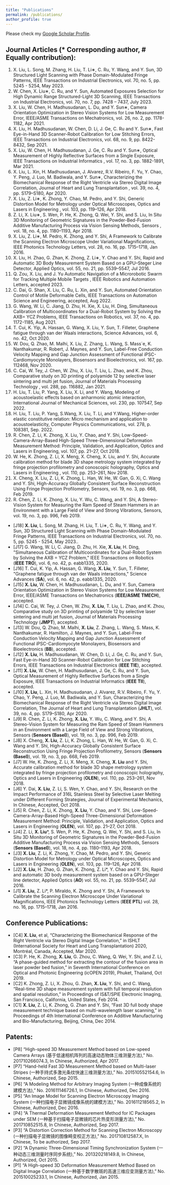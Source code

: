 ```yaml
---
title: "Publications"
permalink: /publications/
author_profile: true
---
```

Please check my [Google Scholar Profile](https://scholar.google.com/citations?user=8AIuzdwAAAAJ&hl=en&authuser=1).
## Journal Articles (* Corresponding author, # Equally contribution):
1. X. Liu, L. Song, M. Zhang, H. Liu, T. Li∗, C. Ru, Y. Wang, and Y. Sun, 3D Structured Light Scanning with Phase Domain-Modulated Fringe Patterns, IEEE Transactions on Industrial Electronics, vol. 70, no. 5, pp. 5245 - 5254, May 2023.
2. W. Chen, X. Liu∗, C. Ru, and Y. Sun, Automated Exposures Selection for High Dynamic Range Structured-Light 3D Scanning, IEEE Transactions on Industrial Electronics, vol. 70, no. 7, pp. 7428 – 7437, July 2023.
3. X. Liu, W. Chen, H. Madhusudanan, L. Du, and Y. Sun∗, Camera Orientation Optimization in Stereo Vision Systems for Low Measurement Error, IEEE/ASME Transactions on Mechatronics, vol. 26, no. 2, pp. 1178-1182, Apr 2021.
4. X. Liu, H. Madhusudanan, W. Chen, D. Li, J. Ge, C. Ru and Y. Sun∗, Fast Eye-in-Hand 3D Scanner-Robot Calibration for Low Stitching Errors, IEEE Transactions on Industrial Electronics, vol. 68, no. 9, pp. 8422-8432, Sep 2021.
5. X. Liu, W. Chen, H. Madhusudanan, J. Ge, C. Ru and Y. Sun∗, Optical Measurement of Highly Reflective Surfaces from a Single Exposure, IEEE Transactions on Industrial Informatics , vol. 17, no. 3, pp. 1882-1891, Mar 2021.
6. X. Liu, L. Xin, H. Madhusudanan, J. Alvarez, R.V. Ribeiro, F. Yu, Y. Chao, Y. Peng, J. Luo, M. Badiwala, and Y. Sun∗, Characterizing the Biomechanical Response of the Right Ventricle via Stereo Digital Image Correlation, Journal of Heart and Lung Transplantation , vol. 39, no. 4, pp.
S179–S180, Apr 2020.
7. X. Liu, Z. Li∗, K. Zhong, Y. Chao, M. Pedro, and Y. Shi, Generic Distortion Model for Metrology under Optical Microscopes, Optics and Lasers in Engineering , vol. 103, pp. 119–126, Apr 2018.
8. Z. Li, X. Liu∗, S. Wen, P. He, K. Zhong, Q. Wei, Y. Shi, and S. Liu, In Situ 3D Monitoring of Geometric Signatures in the Powder-Bed-Fusion Additive Manufacturing Process via Vision Sensing Methods, Sensors , vol. 18, no. 4, pp. 1180–1193, Apr 2018.
9. X. Liu, Z. Li∗, M. Pedro, K. Zhong, and Y. Shi, A Framework to Calibrate the Scanning Electron Microscope Under Variational Magnifications, IEEE Photonics Technology Letters, vol. 28, no. 16, pp. 1715–1718, Jan 2016.
10. X. Liu, H. Zhao, G. Zhan, K. Zhong, Z. Li∗, Y. Chao and Y. Shi, Rapid and Automatic 3D Body Measurement System Based on a GPU–Steger Line Detector, Applied Optics, vol. 55, no. 21, pp. 5539–5547, Jul 2016.
11. Q. Zou, X. Liu, and J. Yu Automatic Navigation of a Microrobotic Swarm for Tracking Multiple Mobile Targets , IEEE Robotics and Automation Letters, accepted 2023.
12. C. Dai, G. Shan, X. Liu, C. Ru, L. Xin, and Y. Sun, Automated Orientation Control of Motile Deformable Cells, IEEE Transactions on Automation Science and Engineering, accepted, Aug 2022.
13. G. Wang, W. Li, C. Jiang, D. Zhu, H. Xie, X. Liu, H. Ding, Simultaneous Calibration of Multicoordinates for a Dual-Robot System by Solving the AXB= YCZ Problems, IEEE Transactions on Robotics, vol. 37, no. 4, pp. 1172-1185, Aug 2021.
14. T. Cui, K. Yip, A. Hassan, G. Wang, X. Liu, Y. Sun, T. Filleter, Graphene fatigue through van der Waals interactions, Science Advances, vol. 6, no. 42, Oct 2020.
15. W. Dou, Q. Zhao, M. Malhi, X. Liu, Z. Zhang, L. Wang, S. Mass´e, K. Nanthakumar, R. Robert, J. Maynes, and Y. Sun, Label-Free Conduction Velocity Mapping and Gap Junction Assessment of Functional iPSC-Cardiomyocyte Monolayers, Biosensors and Bioelectronics, vol. 167, pp. 112468, Nov 2020.
16. C. Cai, W. Tey, J. Chen, W. Zhu, X. Liu, T. Liu, L. Zhao, and K. Zhou, Comparative study on 3D printing of polyamide 12 by selective laser sintering and multi jet fusion, Journal of Materials Processing Technology , vol. 288, pp. 116882, Jan 2021.
17. H. Liu, T. Liu, P. Yang, X. Liu, X. Li, and Y. Wang, Modeling of acoustoelastic effects based on anharmonic atomic interaction, International Journal of Mechanical Sciences, vol. 230, pp. 107547, Sep 2022.
18. H. Liu, T. Liu, P. Yang, S.Wang, X. Liu, T. Li, and Y.Wang, Higher-order elastic constitutive relation: Micro mechanism and application to acoustoelasticity, Computer Physics Communications, vol. 278, p. 108381, Sep. 2022.
19. R. Chen, Z. Li, K. Zhong, X. Liu, Y. Chao, and Y. Shi, Low-Speed-Camera-Array-Based High-Speed Three-Dimensional Deformation Measurement Method: Principle, Validation, and Application, Optics and Lasers in Engineering, vol. 107, pp. 21–27, Oct 2018.
20. W. He, K. Zhong, Z. Li, X. Meng, X. Cheng, X. Liu, and Y. Shi, Accurate calibration method for blade 3D shape metrology system integrated by fringe projection profilometry and conoscopic holography, Optics and Lasers in Engineering , vol. 110, pp. 253–261, Nov 2018.
21. X. Cheng, X. Liu, Z. Li, K. Zhong, L. Han, W. He, W. Gan, G. Xi, C. Wang and Y. Shi, High-Accuracy Globally Consistent Surface Reconstruction Using Fringe Projection Profilometry, Sensors, vol. 19, no. 3, pp. 668, Feb 2019.
22. R. Chen, Z. Li, K. Zhong, X. Liu, Y. Wu, C. Wang, and Y. Shi, A Stereo-Vision System for Measuring the Ram Speed of Steam Hammers in an Environment with a Large Field of View and Strong Vibrations, Sensors, vol. 19, no. 3, pp. 996, Feb 2019.







- [J18] **X. Liu**, L. Song, M. Zhang, H. Liu, T. Li∗, C. Ru, Y. Wang, and Y. Sun, 3D Structured Light Scanning with Phase Domain-Modulated Fringe Patterns, IEEE Transactions on Industrial Electronics, vol. 70, no. 5, pp. 5245 - 5254, May 2023..
- [J17] G. Wang, W. Li, C. Jiang, D. Zhu, H. Xie, **X. Liu**, H. Ding, "Simultaneous Calibration of Multicoordinates for a Dual-Robot System by Solving the AXB = YCZ Problem," IEEE Transactions on Robotics (**IEEE TRO**), vol. 6, no. 42, p. eabb1335, 2020.
- [J16] T. Cui, K. Yip, A. Hassan, G. Wang, **X. Liu**, Y. Sun, T. Filleter, "Graphene fatigue through van der Waals interactions," Science Advances (**SA**), vol. 6, no. 42, p. eabb1335, 2020.
- [J15] **X. Liu**, W. Chen, H. Madhusudanan, L. Du, and Y. Sun, Camera Orientation Optimization in Stereo Vision Systems for Low Measurement Error, IEEE/ASME Transactions on Mechatronics  (**IEEE/ASME TMECH**), accepted.
- [J14] C. Cai, W. Tey, J. Chen, W. Zhu, **X. Liu**, T. Liu, L. Zhao, and K. Zhou, Comparative study on 3D printing of polyamide 12 by selective laser sintering and multi jet fusion, Journal of Materials Processing Technology  (**JMPT**), accepted.
- [J13] W. Dou, Q. Zhao, M. Malhi, **X. Liu**, Z. Zhang, L. Wang, S. Mass, K. Nanthakumar, R. Hamilton, J. Maynes, and Y. Sun, Label-Free Conduction Velocity Mapping and Gap Junction Assessment of Functional iPSC-Cardiomyocyte Monolayers, Biosensors and Bioelectronics  (**BB**), accepted.
- [J12] **X. Liu**, H. Madhusudanan, W. Chen, D. Li, J. Ge, C. Ru, and Y. Sun, Fast Eye-in-Hand 3D Scanner-Robot Calibration for Low Stitching Errors, IEEE Transactions on Industrial Electronics  (**IEEE TIE**), accepted.
- [J11] **X. Liu**, W. Chen, H. Madhusudanan, J. Ge, C. Ru, and Y. Sun, Optical Measurement of Highly Reflective Surfaces from a Single Exposure, IEEE Transactions on Industrial Informatics  (**IEEE TII**), accepted.
- [J10] **X. Liu**, L. Xin, H. Madhusudanan, J. Alvarez, R.V. Ribeiro, F. Yu, Y. Chao, Y. Peng, J. Luo, M. Badiwala, and Y. Sun, Characterizing the Biomechanical Response of the Right Ventricle via Stereo Digital Image Correlation, The Journal of Heart and Lung Transplantation (**JHLT**), vol. 39, no. 4, pp. S179–S180, Apr 2020.
- [J9] R. Chen, Z. Li, K. Zhong, **X. Liu**, Y. Wu, C. Wang, and Y. Shi, A Stereo-Vision System for Measuring the Ram Speed of Steam Hammers in an Environment with a Large Field of View and Strong Vibrations, Sensors (**Sensors (Basel)**), vol. 19, no. 3, pp. 996, Feb 2019.
- [J8] X. Cheng, **X. Liu**, Z. Li, K. Zhong, L. Han, W. He, W. Gan, G. Xi, C. Wang and Y. Shi, High-Accuracy Globally Consistent Surface Reconstruction Using Fringe Projection Profilometry, Sensors (**Sensors (Basel)**), vol. 19, no. 3, pp. 668, Feb 2019.
- [J7] W. He, K. Zhong, Z. Li, X. Meng, X. Cheng, **X. Liu** and Y. Shi, Accurate calibration method for blade 3D shape metrology system integrated by fringe projection profilometry and conoscopic holography, Optics and Lasers in Engineering (**OLEN**), vol. 110, pp. 253–261, Nov 2018.
- [J6] Y. Dai, **X. Liu**, Z. Li, S. Wen, Y. Chao, and Y. Shi, Research on the Impact Performance of 316L Stainless Steel by Selective Laser Melting under Different Forming Strategies, Journal of Experimental Mechanics, In Chinese, Accepted, Oct 2018.
- [J5] R. Chen, Z. Li, K. Zhong, **X. Liu**, Y. Chao, and Y. Shi, Low-Speed-Camera-Array-Based High-Speed Three-Dimensional Deformation Measurement Method: Principle, Validation, and Application, Optics and Lasers in Engineering (**OLEN**), vol. 107, pp. 21–27, Oct 2018.
- [J4] Z. Li, **X. Liu***, S. Wen, P. He, K. Zhong, Q. Wei, Y. Shi, and S. Liu, In Situ 3D Monitoring of Geometric Signatures in the Powder-Bed-Fusion Additive Manufacturing Process via Vision Sensing Methods, Sensors (**Sensors (Basel)**), vol. 18, no. 4, pp. 1180–1193, Apr 2018.
- [J3] **X. Liu**, Z. Li, K. Zhong, Y. Chao, M. Pedro, and Y. Shi, Generic Distortion Model for Metrology under Optical Microscopes, Optics and Lasers in Engineering (**OLEN**), vol. 103, pp. 119–126, Apr 2018.
- [J2] **X. Liu**, H. Zhao, G. Zhan, K. Zhong, Z. Li*, Y. Chao and Y. Shi, Rapid and automatic 3D body measurement system based on a GPU–Steger line detector, Applied Optics (**AO**) vol. 55, no. 21, pp. 5539–5547, Jul 2016.
- [J1] **X. Liu**, Z. Li*, P. Miraldo, K. Zhong and Y. Shi, A Framework to Calibrate the Scanning Electron Microscope Under Variational Magnifications, IEEE Photonics Technology Letters (**IEEE PTL**) vol. 28, no. 16, pp. 1715–1718, Jan 2016.

## Conference Publications:
- [C4] **X. Liu**, et al, “Characterizing the Biomechanical Response of the Right Ventricle via Stereo Digital Image Correlation,” in ISHLT (International Society for Heart and Lung Transplantation) 2020, Montréal, Canada, Accepted, Mar 2020.
- [C3] P. He, K. Zhong, **X. Liu**, G. Zhou, C. Wang, Q. Wei, Y. Shi, and Z. Li, “A phase-guided method for extracting the contour of the fusion area in laser powder bed fusion,” in Seventh International Conference on Optical and Photonic Engineering (icOPEN 2019), Phuket, Thailand, Oct 2019.
- [C2] K. Zhong, Z. Li, X. Zhou, G. Zhan, **X. Liu**, Y. Shi, and C. Wang, “Real-time 3D shape measurement system with full temporal resolution and spatial resolution,” in Proceedings of IS&T/SPIE Electronic Imaging, San Francisco, California, United States, Feb 2014.
- [C1] **X. Liu**, Z. Li, K. Zhong, G. Zhan and Y. Shi, “Fast 3D full body shape measurement technique based on multi-wavelength laser scanning,” in Proceedings of 4th International Conference on Additive Manufacturing and Bio-Manufacturing, Beijing, China, Dec 2014.

## Patents:
- [P8] “High-speed 3D Measurement Method based on Low-speed Camera Arrays (基于低速相机阵列的高速动态物体三维测量方法),” No. 201710266074.3, In Chinese, Authorized, Apr 2017.
- [P7] “Hand-held Fast 3D Measurement Method based on Multi-laser Stripes (一种手持式多激光条纹快速三维测量方法),” No. 201510552154.6, In Chinese, Authorized, Sep 2015.
- [P6] “A Modeling Method for Arbitrary Imaging System (一种成像系统的建模方法),” No. 201611146726.1, In Chinese, Authorized, Dec 2016.
- [P5] “An Image Model for Scanning Electron Microscopy Imaging System (一种扫描电子显微镜成像系统的建模方法),” No. 201611218565.2, In Chinese, Authorized, Dec 2016.
- [P4] “A Thermal Deformation Measurement Method for IC Packages under SEM (一种基于扫描电子显微镜的芯片热变形测量方法),” No. 201710852515.8, In Chinese, Authorized, Sep 2017.
- [P3] “A Distortion Correction Method for Scanning Electron Microscopy (一种扫描电子显微镜的图像畸变校正方法),” No. 201710812587.X, In Chinese, To be authorized, Sep 2017.
- [P2] “A Dynamic Three-Dimensional Timing Synchronization System (一种动态三维测量时序同步系统),” No. 201320218149.8, In Chinese, Authorized, Oct 2015.
- [P1] “A High-speed 3D Deformation Measurement Method Based on Digital Image Correlation (一种基于数字散斑的高速三维应变测量方法),” No. 201510025233.1, In Chinese, Authorized, Jan 2015. 

